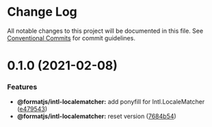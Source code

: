 # Change Log

All notable changes to this project will be documented in this file.
See [Conventional Commits](https://conventionalcommits.org) for commit guidelines.

# 0.1.0 (2021-02-08)


### Features

* **@formatjs/intl-localematcher:** add ponyfill for Intl.LocaleMatcher ([e479543](https://github.com/formatjs/formatjs/commit/e479543e92e9b6c6d08f68848f25bcb9ba558ab3))
* **@formatjs/intl-localematcher:** reset version ([7684b54](https://github.com/formatjs/formatjs/commit/7684b543fa7c3db3aad839bae8485ec7de4ee495))
